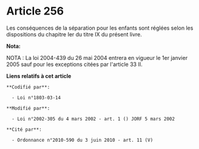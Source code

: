 # Article 256

Les conséquences de la séparation pour les enfants sont réglées selon les dispositions du chapitre Ier du titre IX du présent
livre.

**Nota:**

NOTA : La loi 2004-439 du 26 mai 2004 entrera en vigueur le 1er janvier 2005 sauf pour les exceptions citées par l'article 33
II.

**Liens relatifs à cet article**

	**Codifié par**:

	  - Loi n°1803-03-14

	**Modifié par**:

	  - Loi n°2002-305 du 4 mars 2002 - art. 1 () JORF 5 mars 2002

	**Cité par**:

	  - Ordonnance n°2010-590 du 3 juin 2010 - art. 11 (V)
